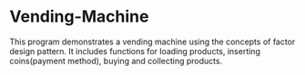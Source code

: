 # Vending-Machine
This program demonstrates a vending machine using the concepts of factor design pattern. It includes functions for loading products, inserting coins(payment method), buying and collecting products.
